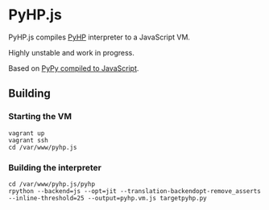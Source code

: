 # PyHP.js

PyHP.js compiles [PyHP](https://github.com/juokaz/pyhp) interpreter to a JavaScript VM.

Highly unstable and work in progress.

Based on [PyPy compiled to JavaScript](https://github.com/rfk/pypyjs).

## Building

### Starting the VM

    vagrant up
    vagrant ssh
    cd /var/www/pyhp.js

### Building the interpreter

    cd /var/www/pyhp.js/pyhp
    rpython --backend=js --opt=jit --translation-backendopt-remove_asserts --inline-threshold=25 --output=pyhp.vm.js targetpyhp.py
